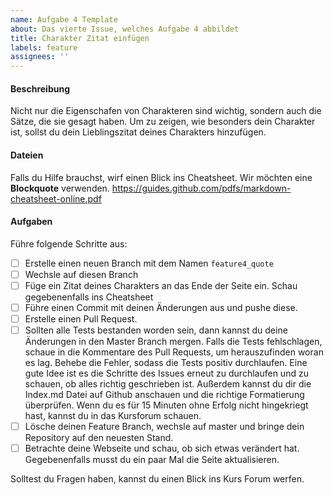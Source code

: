 ```yaml
---
name: Aufgabe 4 Template
about: Das vierte Issue, welches Aufgabe 4 abbildet
title: Charakter Zitat einfügen
labels: feature
assignees: ''
---
```


#### Beschreibung
Nicht nur die Eigenschafen von Charakteren sind wichtig, sondern auch die Sätze, die sie gesagt haben. Um zu zeigen, wie besonders dein Charakter ist, sollst du dein Lieblingszitat deines Charakters hinzufügen.

#### Dateien
Falls du Hilfe brauchst, wirf einen Blick ins Cheatsheet. Wir möchten eine **Blockquote** verwenden.
https://guides.github.com/pdfs/markdown-cheatsheet-online.pdf

#### Aufgaben
Führe folgende Schritte aus:
- [ ] Erstelle einen neuen Branch mit dem Namen ```feature4_quote```
- [ ] Wechsle auf diesen Branch
- [ ] Füge ein Zitat deines Charakters an das Ende der Seite ein. Schau gegebenenfalls ins Cheatsheet
- [ ] Führe einen Commit mit deinen Änderungen aus und pushe diese.
- [ ] Erstelle einen Pull Request.
- [ ] Sollten alle Tests bestanden worden sein, dann kannst du deine Änderungen in den Master Branch mergen. Falls die Tests fehlschlagen, schaue in die Kommentare des Pull Requests, um herauszufinden woran es lag. Behebe die Fehler, sodass die Tests positiv durchlaufen. Eine gute Idee ist es die Schritte des Issues erneut zu durchlaufen und zu schauen, ob alles richtig geschrieben ist. Außerdem kannst du dir die Index.md Datei auf Github anschauen und die richtige Formatierung überprüfen. Wenn du es für 15 Minuten ohne Erfolg nicht hingekriegt hast, kannst du in das Kursforum schauen.
- [ ] Lösche deinen Feature Branch, wechsle auf master und bringe dein Repository auf den neuesten Stand.
- [ ] Betrachte deine Webseite und schau, ob sich etwas verändert hat. Gegebenenfalls musst du ein paar Mal die Seite aktualisieren.

Solltest du Fragen haben, kannst du einen Blick ins Kurs Forum werfen.
